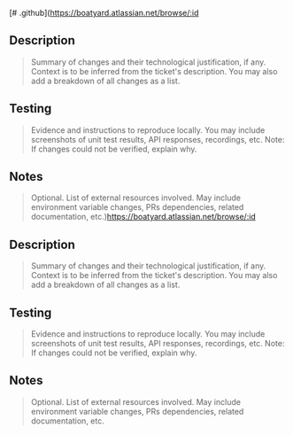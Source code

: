 [# .github](https://boatyard.atlassian.net/browse/:id

## Description

> Summary of changes and their technological justification, if any.
> Context is to be inferred from the ticket's description.
> You may also add a breakdown of all changes as a list.

## Testing

> Evidence and instructions to reproduce locally.
> You may include screenshots of unit test results, API responses, recordings, etc.
> Note: If changes could not be verified, explain why.

## Notes

> Optional.
> List of external resources involved.
> May include environment variable changes, PRs dependencies, related documentation, etc.)https://boatyard.atlassian.net/browse/:id

## Description

> Summary of changes and their technological justification, if any.
> Context is to be inferred from the ticket's description.
> You may also add a breakdown of all changes as a list.

## Testing

> Evidence and instructions to reproduce locally.
> You may include screenshots of unit test results, API responses, recordings, etc.
> Note: If changes could not be verified, explain why.

## Notes

> Optional.
> List of external resources involved.
> May include environment variable changes, PRs dependencies, related documentation, etc.
